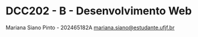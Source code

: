 # DCC202 - B - Desenvolvimento Web 
Mariana Siano Pinto - 202465182A
mariana.siano@estudante.ufjf.br
